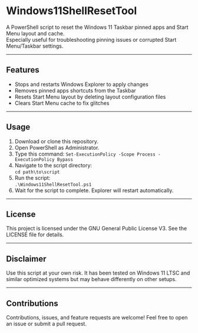 # Windows11ShellResetTool

A PowerShell script to reset the Windows 11 Taskbar pinned apps and Start Menu layout and cache.  
Especially useful for troubleshooting pinning issues or corrupted Start Menu/Taskbar settings.

---

## Features

- Stops and restarts Windows Explorer to apply changes  
- Removes pinned apps shortcuts from the Taskbar  
- Resets Start Menu layout by deleting layout configuration files  
- Clears Start Menu cache to fix glitches  

---

## Usage

1. Download or clone this repository.  
2. Open PowerShell as Administrator.
3. Type this command:
   `Set-ExecutionPolicy -Scope Process -ExecutionPolicy Bypass`
4. Navigate to the script directory:  
   `cd path\to\script`  
5. Run the script:  
   `.\Windows11ShellResetTool.ps1`  
6. Wait for the script to complete. Explorer will restart automatically.

---

## License

This project is licensed under the GNU General Public License V3. See the LICENSE file for details.

---

## Disclaimer

Use this script at your own risk. It has been tested on Windows 11 LTSC and similar optimized systems but may behave differently on other setups.

---

## Contributions

Contributions, issues, and feature requests are welcome! Feel free to open an issue or submit a pull request.
